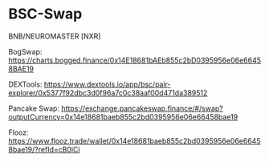 # BSC-Swap 

BNB/NEUROMASTER [NXR]

BogSwap:        https://charts.bogged.finance/0x14E18681bAEb855c2bD0395956e06e66458BAE19

DEXTools:       https://www.dextools.io/app/bsc/pair-explorer/0x5377f92dbc3d0f96a7c0c38aaf00d471da389512

Pancake Swap:   https://exchange.pancakeswap.finance/#/swap?outputCurrency=0x14e18681baeb855c2bd0395956e06e66458bae19

Flooz:          https://www.flooz.trade/wallet/0x14e18681baeb855c2bd0395956e06e66458bae19/?refId=cB0iCi

